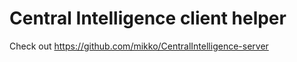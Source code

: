 # Central Intelligence client helper

Check out https://github.com/mikko/CentralIntelligence-server
